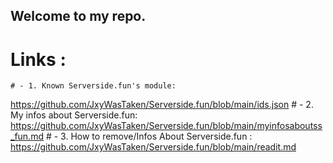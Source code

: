 ## Welcome to my repo.

# Links :
    # - 1. Known Serverside.fun's module:
   https://github.com/JxyWasTaken/Serverside.fun/blob/main/ids.json
    # - 2. My infos about Serverside.fun:
   https://github.com/JxyWasTaken/Serverside.fun/blob/main/myinfosaboutss_fun.md
    # - 3. How to remove/Infos About Serverside.fun :
   https://github.com/JxyWasTaken/Serverside.fun/blob/main/readit.md
